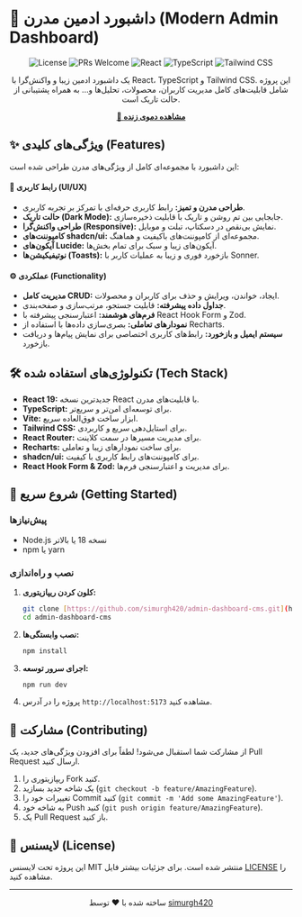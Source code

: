# 🎨 داشبورد ادمین مدرن (Modern Admin Dashboard)

<p align="center">
  <img src="https://img.shields.io/badge/license-MIT-blue.svg" alt="License">
  <img src="https://img.shields.io/badge/PRs-welcome-brightgreen.svg" alt="PRs Welcome">
  <img src="https://img.shields.io/badge/React-19-blue?logo=react" alt="React">
  <img src="https://img.shields.io/badge/TypeScript-black?logo=typescript" alt="TypeScript">
  <img src="https://img.shields.io/badge/Tailwind_CSS-black?logo=tailwindcss" alt="Tailwind CSS">
</p>

<p align="center">
  یک داشبورد ادمین زیبا و واکنش‌گرا با React، TypeScript و Tailwind CSS. این پروژه شامل قابلیت‌های کامل مدیریت کاربران، محصولات، تحلیل‌ها و... به همراه پشتیبانی از حالت تاریک است.
</p>

<p align="center">
  <a href="#"><strong>🚀 مشاهده دموی زنده</strong></a>
</p>

## ✨ ویژگی‌های کلیدی (Features)

این داشبورد با مجموعه‌ای کامل از ویژگی‌های مدرن طراحی شده است:

#### 🎨 رابط کاربری (UI/UX)
- **طراحی مدرن و تمیز:** رابط کاربری حرفه‌ای با تمرکز بر تجربه کاربری.
- **حالت تاریک (Dark Mode):** جابجایی بین تم روشن و تاریک با قابلیت ذخیره‌سازی.
- **طراحی واکنش‌گرا (Responsive):** نمایش بی‌نقص در دسکتاپ، تبلت و موبایل.
- **کامپوننت‌های shadcn/ui:** مجموعه‌ای از کامپوننت‌های باکیفیت و هماهنگ.
- **آیکون‌های Lucide:** آیکون‌های زیبا و سبک برای تمام بخش‌ها.
- **نوتیفیکیشن‌ها (Toasts):** بازخورد فوری و زیبا به عملیات کاربر با Sonner.

#### ⚙️ عملکردی (Functionality)
- **مدیریت کامل CRUD:** ایجاد، خواندن، ویرایش و حذف برای کاربران و محصولات.
- **جداول داده پیشرفته:** قابلیت جستجو، مرتب‌سازی و صفحه‌بندی.
- **فرم‌های هوشمند:** اعتبارسنجی پیشرفته با React Hook Form و Zod.
- **نمودارهای تعاملی:** بصری‌سازی داده‌ها با استفاده از Recharts.
- **سیستم ایمیل و بازخورد:** رابط‌های کاربری اختصاصی برای نمایش پیام‌ها و دریافت بازخورد.

## 🛠️ تکنولوژی‌های استفاده شده (Tech Stack)

- **React 19:** جدیدترین نسخه React با قابلیت‌های مدرن.
- **TypeScript:** برای توسعه‌ای امن‌تر و سریع‌تر.
- **Vite:** ابزار ساخت فوق‌العاده سریع.
- **Tailwind CSS:** برای استایل‌دهی سریع و کاربردی.
- **React Router:** برای مدیریت مسیرها در سمت کلاینت.
- **Recharts:** برای ساخت نمودارهای زیبا و تعاملی.
- **shadcn/ui:** برای کامپوننت‌های رابط کاربری با کیفیت.
- **React Hook Form & Zod:** برای مدیریت و اعتبارسنجی فرم‌ها.

## 🚀 شروع سریع (Getting Started)

### پیش‌نیازها
- Node.js نسخه 18 یا بالاتر
- npm یا yarn

### نصب و راه‌اندازی
1.  **کلون کردن ریپازیتوری:**
    ```bash
    git clone [https://github.com/simurgh420/admin-dashboard-cms.git](https://github.com/simurgh420/admin-dashboard-cms.git)
    cd admin-dashboard-cms
    ```
2.  **نصب وابستگی‌ها:**
    ```bash
    npm install
    ```
3.  **اجرای سرور توسعه:**
    ```bash
    npm run dev
    ```
4.  پروژه را در آدرس `http://localhost:5173` مشاهده کنید.

## 🤝 مشارکت (Contributing)

از مشارکت شما استقبال می‌شود! لطفاً برای افزودن ویژگی‌های جدید، یک Pull Request ارسال کنید.

1.  ریپازیتوری را Fork کنید.
2.  یک شاخه جدید بسازید (`git checkout -b feature/AmazingFeature`).
3.  تغییرات خود را Commit کنید (`git commit -m 'Add some AmazingFeature'`).
4.  به شاخه خود Push کنید (`git push origin feature/AmazingFeature`).
5.  یک Pull Request باز کنید.

## 📝 لایسنس (License)

این پروژه تحت لایسنس MIT منتشر شده است. برای جزئیات بیشتر فایل [LICENSE](LICENSE) را مشاهده کنید.

---

<p align="center">
ساخته شده با ❤️ توسط <a href="https://github.com/simurgh420">simurgh420</a>
</p>

